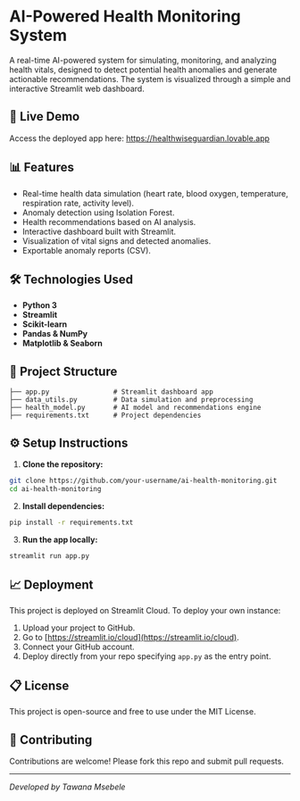 # AI-Powered Health Monitoring System

A real-time AI-powered system for simulating, monitoring, and analyzing health vitals, designed to detect potential health anomalies and generate actionable recommendations. The system is visualized through a simple and interactive Streamlit web dashboard.

## 🚀 Live Demo

Access the deployed app here: https://healthwiseguardian.lovable.app

## 📊 Features

- Real-time health data simulation (heart rate, blood oxygen, temperature, respiration rate, activity level).
- Anomaly detection using Isolation Forest.
- Health recommendations based on AI analysis.
- Interactive dashboard built with Streamlit.
- Visualization of vital signs and detected anomalies.
- Exportable anomaly reports (CSV).

## 🛠 Technologies Used

- **Python 3**
- **Streamlit**
- **Scikit-learn**
- **Pandas & NumPy**
- **Matplotlib & Seaborn**

## 📂 Project Structure

```
├── app.py                # Streamlit dashboard app
├── data_utils.py         # Data simulation and preprocessing
├── health_model.py       # AI model and recommendations engine
├── requirements.txt      # Project dependencies
```

## ⚙️ Setup Instructions

1. **Clone the repository:**

```bash
git clone https://github.com/your-username/ai-health-monitoring.git
cd ai-health-monitoring
```

2. **Install dependencies:**

```bash
pip install -r requirements.txt
```

3. **Run the app locally:**

```bash
streamlit run app.py
```

## 📈 Deployment

This project is deployed on Streamlit Cloud. To deploy your own instance:

1. Upload your project to GitHub.
2. Go to [https://streamlit.io/cloud](https://streamlit.io/cloud).
3. Connect your GitHub account.
4. Deploy directly from your repo specifying `app.py` as the entry point.

## 📋 License

This project is open-source and free to use under the MIT License.

## 🤝 Contributing

Contributions are welcome! Please fork this repo and submit pull requests.

---

*Developed by Tawana Msebele*

